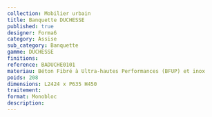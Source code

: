```yaml
---
collection: Mobilier urbain
title: Banquette DUCHESSE 
published: true
designer: Forma6
category: Assise
sub_category: Banquette
gamme: DUCHESSE 
finitions: 
reference: BADUCHE0101
materiau: Béton Fibré à Ultra-hautes Performances (BFUP) et inox
poids: 208
dimensions: L2424 x P635 H450
traitement: 
format: Monobloc
description: 
---
```

